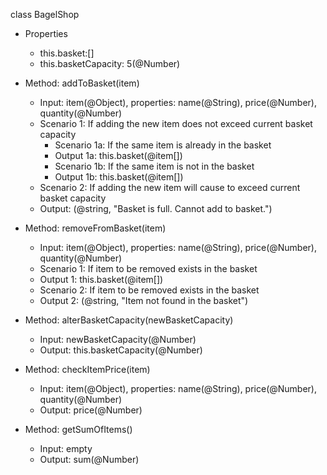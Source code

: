 class BagelShop
- Properties
  - this.basket:[]
  - this.basketCapacity: 5(@Number)

- Method: addToBasket(item)
  - Input: item(@Object), properties: name(@String), price(@Number), quantity(@Number)
  - Scenario 1: If adding the new item does not exceed current basket capacity
    - Scenario 1a: If the same item is already in the basket
    - Output 1a: this.basket(@item[])
    - Scenario 1b: If the same item is not in the basket
    - Output 1b: this.basket(@item[])
  - Scenario 2: If adding the new item will cause to exceed current basket capacity
  - Output: (@string, "Basket is full. Cannot add to basket.")

- Method: removeFromBasket(item)
  - Input: item(@Object), properties: name(@String), price(@Number), quantity(@Number)
  - Scenario 1: If item to be removed exists in the basket
  - Output 1: this.basket(@item[])
  - Scenario 2: If item to be removed exists in the basket
  - Output 2: (@string, "Item not found in the basket")

- Method: alterBasketCapacity(newBasketCapacity)
  - Input: newBasketCapacity(@Number)
  - Output: this.basketCapacity(@Number)

- Method: checkItemPrice(item)
  - Input: item(@Object), properties: name(@String), price(@Number), quantity(@Number)
  - Output: price(@Number)

- Method: getSumOfItems()
  - Input: empty
  - Output: sum(@Number)